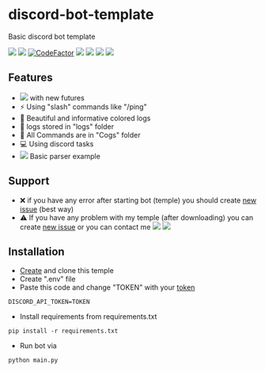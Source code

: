 <h1>discord-bot-template</h1>
<p>Basic discord bot template</p>

<div id="badges">
  <a href="https://discord.gg/3wt8QRndjm"><img src="https://img.shields.io/discord/904364952532418620?logo=discord"/></a>
  <a href="https://github.com/FlamesC0der/discord-bot-template/stargazers"><img src="https://img.shields.io/github/stars/FlamesC0der/discord-bot-template"/></a>
  <a href="https://www.codefactor.io/repository/github/flamesc0der/discord-bot-template"><img src="https://www.codefactor.io/repository/github/flamesc0der/discord-bot-template/badge" alt="CodeFactor" /></a>
  <a href="https://github.com/FlamesC0der/discord-bot-template/issues"><img src="https://img.shields.io/github/issues/FlamesC0der/discord-bot-template"/></a>
  <a href=""><img src="https://img.shields.io/github/last-commit/FlamesC0der/discord-bot-template/master?color=yellow"/></a>
  <a href="https://github.com/FlamesC0der/discord-bot-template/blob/master/LICENSE"><img src="https://img.shields.io/github/license/FlamesC0der/discord-bot-template?color=red"/></a>
  <a href=""><img src="https://img.shields.io/pypi/pyversions/discord.py"/></a>
</div>
<h2></h2>
<h2>Features</h2>

* <img src="https://img.shields.io/badge/discord.py-2.x-blue"/> with new futures
* ⚡️ Using "slash" commands like "/ping"
* 🎨 Beautiful and informative colored logs
* 💾 logs stored in "logs" folder
* 📂 All Commands are in "Cogs" folder
* 💻 Using discord tasks
* <img src="https://img.shields.io/pypi/v/discord.py?label=bs4"/> Basic parser example

<h2>Support</h2>

* ❌ if you have any error after starting bot (temple) you should create [new issue](https://github.com/FlamesC0der/discord-bot-template/issues) (best way)
* ⚠️ If you have any problem with my temple (after downloading) you can create [new issue](https://github.com/FlamesC0der/discord-bot-template/issues) or you can contact me <a href="https://t.me/FlameCoder0_0" target="_blank"><img src="https://img.shields.io/badge/telegram-0088cc?logo=telegram&logoColor=white"/></a> <a href="https://discord.gg/3wt8QRndjm" target="_blank"><img src="https://img.shields.io/badge/discord-5865F2?logo=discord&logoColor=white"/></a>

<h2>Installation</h2>

* [Create](https://github.com/FlamesC0der/discord-bot-template/generate) and clone this temple
* Create ".env" file
* Paste this code and change "TOKEN" with your [token](https://discord.com/developers/applications)
```
DISCORD_API_TOKEN=TOKEN
```
* Install requirements from requirements.txt
```
pip install -r requirements.txt
```
* Run bot via
```
python main.py
```
